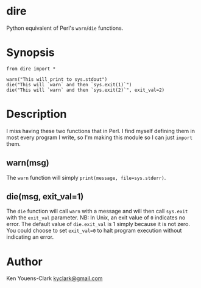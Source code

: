 # dire

Python equivalent of Perl's `warn`/`die` functions.

# Synopsis

````
from dire import *

warn("This will print to sys.stdout")
die("This will `warn` and then `sys.exit(1)`")
die("This will `warn` and then `sys.exit(2)`", exit_val=2)
````

# Description

I miss having these two functions that in Perl. I find myself defining them in most every program I write, so I'm making this module so I can just `import` them.

## warn(msg)

The `warn` function will simply `print(message, file=sys.stderr)`.

## die(msg, exit_val=1)

The `die` function will call `warn` with a message and will then call `sys.exit` with the `exit_val` parameter. NB: In Unix, an exit value of `0` indicates no error. The default value of `die.exit_val` is 1 simply because it is not zero. You could choose to set `exit_val=0` to halt program execution without indicating an error.

# Author

Ken Youens-Clark <kyclark@gmail.com>
